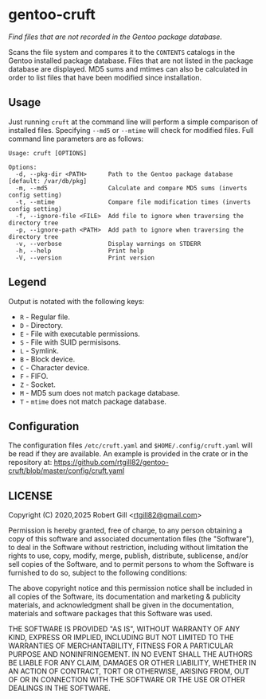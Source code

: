 # gentoo-cruft

_Find files that are not recorded in the Gentoo package database._

Scans the file system and compares it to the `CONTENTS` catalogs in the Gentoo
installed package database. Files that are not listed in the package database
are displayed. MD5 sums and mtimes can also be calculated in order to list
files that have been modified since installation.

## Usage

Just running `cruft` at the command line will perform a simple comparison of
installed files. Specifying `--md5` or `--mtime` will check for modified files.
Full command line parameters are as follows:

```
Usage: cruft [OPTIONS]

Options:
  -d, --pkg-dir <PATH>      Path to the Gentoo package database [default: /var/db/pkg]
  -m, --md5                 Calculate and compare MD5 sums (inverts config setting)
  -t, --mtime               Compare file modification times (inverts config setting)
  -f, --ignore-file <FILE>  Add file to ignore when traversing the directory tree
  -p, --ignore-path <PATH>  Add path to ignore when traversing the directory tree
  -v, --verbose             Display warnings on STDERR
  -h, --help                Print help
  -V, --version             Print version
```

## Legend

Output is notated with the following keys:

* `R` - Regular file.
* `D` - Directory.
* `E` - File with executable permissions.
* `S` - File with SUID permisisons.
* `L` - Symlink.
* `B` - Block device.
* `C` - Character device.
* `F` - FIFO.
* `Z` - Socket.
* `M` - MD5 sum does not match package database.
* `T` - `mtime` does not match package database.

## Configuration

The configuration files `/etc/cruft.yaml` and `$HOME/.config/cruft.yaml` will
be read if they are available. An example is provided in the crate or in the
repository at:
https://github.com/rtgill82/gentoo-cruft/blob/master/config/cruft.yaml

## LICENSE

Copyright (C) 2020,2025 Robert Gill <<rtgill82@gmail.com>>

Permission is hereby granted, free of charge, to any person obtaining a copy
of this software and associated documentation files (the "Software"), to
deal in the Software without restriction, including without limitation the
rights to use, copy, modify, merge, publish, distribute, sublicense, and/or
sell copies of the Software, and to permit persons to whom the Software is
furnished to do so, subject to the following conditions:

The above copyright notice and this permission notice shall be included in
all copies of the Software, its documentation and marketing & publicity
materials, and acknowledgment shall be given in the documentation, materials
and software packages that this Software was used.

THE SOFTWARE IS PROVIDED "AS IS", WITHOUT WARRANTY OF ANY KIND, EXPRESS OR
IMPLIED, INCLUDING BUT NOT LIMITED TO THE WARRANTIES OF MERCHANTABILITY,
FITNESS FOR A PARTICULAR PURPOSE AND NONINFRINGEMENT. IN NO EVENT SHALL
THE AUTHORS BE LIABLE FOR ANY CLAIM, DAMAGES OR OTHER LIABILITY, WHETHER
IN AN ACTION OF CONTRACT, TORT OR OTHERWISE, ARISING FROM, OUT OF OR IN
CONNECTION WITH THE SOFTWARE OR THE USE OR OTHER DEALINGS IN THE SOFTWARE.
